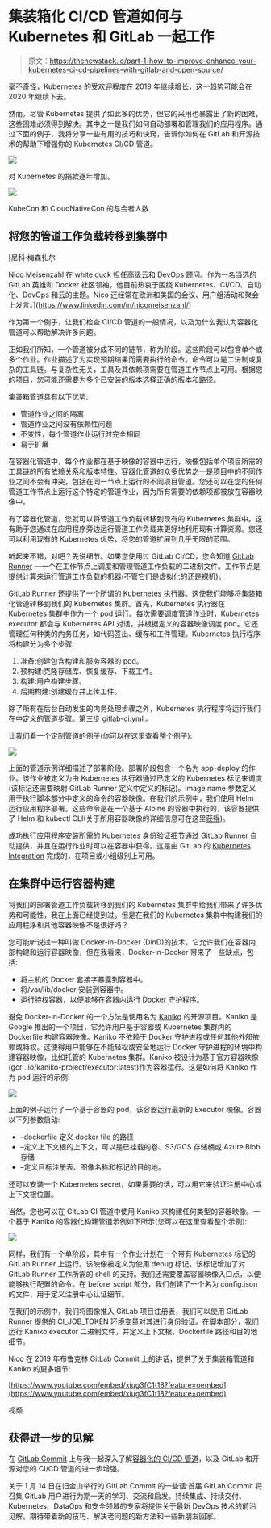 # 集装箱化 CI/CD 管道如何与 Kubernetes 和 GitLab 一起工作

> 原文：<https://thenewstack.io/part-1-how-to-improve-enhance-your-kubernetes-ci-cd-pipelines-with-gitlab-and-open-source/>

毫不奇怪，Kubernetes 的受欢迎程度在 2019 年继续增长，这一趋势可能会在 2020 年继续下去。

然而，尽管 Kubernetes 提供了如此多的优势，但它的采用也暴露出了新的困难，这些困难必须得到解决。其中之一是我们如何自动部署和管理我们的应用程序。通过下面的例子，我将分享一些有用的技巧和诀窍，告诉你如何在 GitLab 和开源技术的帮助下增强你的 Kubernetes CI/CD 管道。

![](img/f1256e62e243ca75686f9a51b4d2cf44.png)

对 Kubernetes 的捐款逐年增加。

![](img/0794937648fe4d3d7f38e9160980c8d8.png)

KubeCon 和 CloudNativeCon 的与会者人数

## 将您的管道工作负载转移到集群中

 [尼科·梅森扎尔

Nico Meisenzahl 在 white duck 担任高级云和 DevOps 顾问。作为一名当选的 GitLab 英雄和 Docker 社区领袖，他目前热衷于围绕 Kubernetes、CI/CD、自动化、DevOps 和云的主题。Nico 还经常在欧洲和美国的会议、用户组活动和聚会上发言。](https://www.linkedin.com/in/nicomeisenzahl/) 

作为第一个例子，让我们检查 CI/CD 管道的一般情况，以及为什么我认为容器化管道可以帮助解决许多问题。

正如我们所知，一个管道被分成不同的链节，称为阶段。这些阶段可以包含单个或多个作业。作业描述了为实现预期结果而需要执行的命令。命令可以是二进制或复杂的工具链。与复杂性无关，工具及其依赖项需要在管道工作节点上可用。根据您的项目，您可能还需要为多个已安装的版本选择正确的版本和路径。

集装箱管道具有以下优势:

*   管道作业之间的隔离
*   管道作业之间没有依赖性问题
*   不变性，每个管道作业运行时完全相同
*   易于扩展

在容器化管道中，每个作业都在基于映像的容器中运行，映像包括单个项目所需的工具链的所有依赖关系和版本特性。容器化管道的众多优势之一是项目中的不同作业之间不会有冲突，包括在同一节点上运行的不同项目管道。您还可以在您的任何管道工作节点上运行这个特定的管道作业，因为所有需要的依赖项都被放在容器映像中。

有了容器化管道，您就可以将管道工作负载转移到现有的 Kubernetes 集群中。这有助于您通过在应用程序旁边运行管道工作负载来更好地利用现有计算资源。您还可以利用现有的 Kubernetes 优势，将您的管道扩展到几乎无限的范围。

听起来不错，对吧？先说细节。如果您使用过 GitLab CI/CD，您会知道 [GitLab Runner](https://docs.gitlab.com/runner/) —一个在工作节点上调度和管理管道工作负载的二进制文件。工作节点是提供计算来运行管道工作负载的机器(不管它们是虚拟化的还是裸机)。

GitLab Runner 还提供了一个所谓的 [Kubernetes 执行器](https://docs.gitlab.com/runner/executors/kubernetes.html)。这使我们能够将集装箱化管道转移到我们的 Kubernetes 集群。首先，Kubernetes 执行器在 Kubernetes 集群中作为一个 pod 运行。每次需要调度管道作业时，Kubernetes executor 都会与 Kubernetes API 对话，并根据定义的容器映像调度 pod。它还管理任何种类的内务任务，如代码签出、缓存和工件管理。Kubernetes 执行程序将构建分为多个步骤:

1.  准备:创建包含构建和服务容器的 pod。
2.  预构建:克隆存储库、恢复缓存、下载工件。
3.  构建:用户构建步骤。
4.  后期构建:创建缓存并上传工件。

除了所有在后台自动发生的内务处理步骤之外，Kubernetes 执行程序将运行我们在[中定义的管道步骤。第三步 gitlab-ci.yml](https://gitlab.com/gitlab-commit-demo/containerized-appdeploy-sample/blob/master/.gitlab-ci.yml) 。

让我们看一个定制管道的例子(你可以在这里查看整个例子):

![](img/d7615bd90c5a284f0b80511f66e67789.png)

上面的管道示例详细描述了部署阶段。部署阶段包含一个名为 app-deploy 的作业。该作业被定义为由 Kubernetes 执行器通过已定义的 Kubernetes 标记来调度(该标记还需要映射 GitLab Runner 定义中定义的标记)。image name 参数定义用于执行脚本部分中定义的命令的容器映像。在我们的示例中，我们使用 Helm 运行应用程序部署。这些命令是在一个基于 Alpine 的容器中执行的，该容器提供了 Helm 和 kubectl CLI(关于所用容器映像的详细信息可在这里[获得](https://gitlab.com/nmeisenzahl/dockerfiles))。

成功执行应用程序安装所需的 Kubernetes 身份验证细节通过 GitLab Runner 自动提供，并且在运行作业时可以在容器中获得。这是由 GitLab 的 [Kubernetes Integration](https://docs.gitlab.com/ce/user/project/clusters/index.html) 完成的，在项目或小组级别上可用。

## 在集群中运行容器构建

将我们的部署管道工作负载转移到我们的 Kubernetes 集群中给我们带来了许多优势和可能性，我在上面已经提到过。但是在我们的 Kubernetes 集群中构建我们的应用程序和其他容器映像不是很好吗？

您可能听说过一种叫做 Docker-in-Docker (DinD)的技术，它允许我们在容器内部构建和运行容器映像，但在我看来，Docker-in-Docker 带来了一些缺点，包括:

*   将主机的 Docker 套接字暴露到容器中。
*   将/var/lib/docker 安装到容器中。
*   运行特权容器，以便能够在容器内运行 Docker 守护程序。

避免 Docker-in-Docker 的一个方法是使用名为 [Kaniko](https://github.com/GoogleContainerTools/kaniko) 的开源项目。Kaniko 是 Google 推出的一个项目，它允许用户基于容器或 Kubernetes 集群内的 Dockerfile 构建容器映像。Kaniko 不依赖于 Docker 守护进程或任何其他外部依赖或特权。这使得用户能够在不能轻松或安全地运行 Docker 守护进程的环境中构建容器映像，比如托管的 Kubernetes 集群。Kaniko 被设计为基于官方容器映像(gcr . io/kaniko-project/executor:latest)作为容器运行。这是如何将 Kaniko 作为 pod 运行的示例:

![](img/193557a1e9558834112384a9681f67b6.png)

上面的例子运行了一个基于容器的 pod，该容器运行最新的 Executor 映像。容器以下列参数启动:

*   –dockerfile 定义 docker file 的路径
*   –定义上下文根的上下文，可以是已挂载的卷、S3/GCS 存储桶或 Azure Blob 存储
*   –定义目标注册表、图像名称和标记的目的地。

还可以安装一个 Kubernetes secret，如果需要的话，可以用它来验证注册中心或上下文根位置。

当然，您也可以在 GitLab CI 管道中使用 Kaniko 来构建任何类型的容器映像。一个基于 Kaniko 的容器化构建管道示例如下所示(您可以在这里查看整个示例):

![](img/7868e3c26ca48e4e1f3a43f7b6b65976.png)

同样，我们有一个单阶段，其中有一个作业计划在一个带有 Kubernetes 标记的 GitLab Runner 上运行。该映像被定义为使用 debug 标记，该标记增加了对 GitLab Runner 工作所需的 shell 的支持。我们还需要覆盖容器映像入口点，以便能够执行配置的命令。在 before_script 部分，我们创建了一个名为 config.json 的文件，用于定义注册中心认证细节。

在我们的示例中，我们将图像推入 GitLab 项目注册表，我们可以使用 GitLab Runner 提供的 CI_JOB_TOKEN 环境变量对其进行身份验证。在脚本部分，我们运行 Kaniko executor 二进制文件，并定义上下文根、Dockerfile 路径和目的地细节。

Nico 在 2019 年布鲁克林 GitLab Commit 上的讲话，提供了关于集装箱管道和 Kaniko 的更多细节:

[https://www.youtube.com/embed/xiug3fC1t18?feature=oembed](https://www.youtube.com/embed/xiug3fC1t18?feature=oembed)

视频

## 获得进一步的见解

在 [GitLab Commit](https://about.gitlab.com/events/commit/) 上与我一起深入了解[容器化的 CI/CD 管道](https://thenewstack.io/category/ci-cd/)，以及 GitLab 和开源对您的 CI/CD 管道的进一步增强。

关于 1 月 14 日在旧金山举行的 GitLab Commit 的一些话:首届 GitLab Commit 将召集 GitLab 用户进行为期一天的学习、交流和启发。持续集成、持续交付、Kubernetes、DataOps 和安全领域的专家将提供关于最新 DevOps 技术的前沿见解。期待带着新的技巧、解决老问题的新方法和一些新朋友回家。

<svg xmlns:xlink="http://www.w3.org/1999/xlink" viewBox="0 0 68 31" version="1.1"><title>Group</title> <desc>Created with Sketch.</desc></svg>